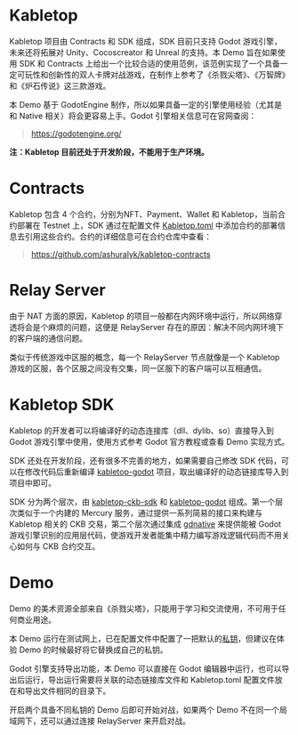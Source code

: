 # Kabletop

Kabletop 项目由 Contracts 和 SDK 组成，SDK 目前只支持 Godot 游戏引擎，未来还将拓展对 Unity、Cocoscreator 和 Unreal 的支持。本 Demo 旨在如果使用 SDK 和 Contracts 上给出一个比较合适的使用范例，该范例实现了一个具备一定可玩性和创新性的双人卡牌对战游戏，在制作上参考了《杀戮尖塔》、《万智牌》和《炉石传说》这三款游戏。

本 Demo 基于 GodotEngine 制作，所以如果具备一定的引擎使用经验（尤其是和 Native 相关）将会更容易上手。Godot 引擎相关信息可在官网查阅：
> https://godotengine.org/

<b>注：Kabletop 目前还处于开发阶段，不能用于生产环境。</b>

# Contracts

Kabletop 包含 4 个合约，分别为NFT、Payment、Wallet 和 Kabletop，当前合约部署在 Testnet 上，SDK 通过在配置文件 <a href="https://github.com/ashuralyk/kabletop-demo/blob/master/Kabletop.toml#L12-L30">Kabletop.toml</a> 中添加合约的部署信息去引用这些合约。合约的详细信息可在合约仓库中查看：
> https://github.com/ashuralyk/kabletop-contracts

# Relay Server

由于 NAT 方面的原因，Kabletop 的项目一般都在内网环境中运行，所以网络穿透将会是个麻烦的问题，这便是 RelayServer 存在的原因：解决不同内网环境下的客户端的通信问题。

类似于传统游戏中区服的概念，每一个 RelayServer 节点就像是一个 Kabletop 游戏的区服，各个区服之间没有交集，同一区服下的客户端可以互相通信。

# Kabletop SDK

Kabletop 的开发者可以将编译好的动态连接库（dll、dylib、so）直接导入到 Godot 游戏引擎中使用，使用方式参考 Godot 官方教程或查看 Demo 实现方式。

SDK 还处在开发阶段，还有很多不完善的地方，如果需要自己修改 SDK 代码，可以在修改代码后重新编译 <a href="#">kabletop-godot</a> 项目，取出编译好的动态链接库导入到项目中即可。

SDK 分为两个层次，由 <a href="#">kabletop-ckb-sdk</a> 和 <a href="">kabletop-godot</a> 组成。第一个层次类似于一个内建的 Mercury 服务，通过提供一系列简易的接口来构建与 Kabletop 相关的 CKB 交易，第二个层次通过集成 <a href="https://docs.rs/gdnative/latest/gdnative/">gdnative</a> 来提供能被 Godot 游戏引擎识别的应用层代码，使游戏开发者能集中精力编写游戏逻辑代码而不用关心如何与 CKB 合约交互。

# Demo

Demo 的美术资源全部来自《杀戮尖塔》，只能用于学习和交流使用，不可用于任何商业用途。

本 Demo 运行在测试网上，已在配置文件中配置了一把默认的<a href="https://github.com/ashuralyk/kabletop-demo/blob/master/Kabletop.toml#L7">私钥</a>，但建议在体验 Demo 的时候最好将它替换成自己的私钥。

Godot 引擎支持导出功能，本 Demo 可以直接在 Godot 编辑器中运行，也可以导出后运行，导出运行需要将关联的动态链接库文件和 Kabletop.toml 配置文件放在和导出文件相同的目录下。

开启两个具备不同私钥的 Demo 后即可开始对战，如果两个 Demo 不在同一个局域网下，还可以通过连接 RelayServer 来开启对战。